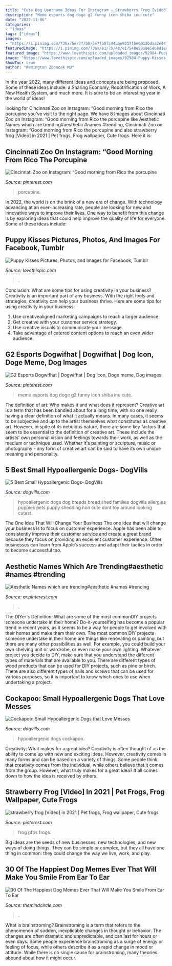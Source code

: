 ```yaml
---
title: "Cute Dog Username Ideas For Instagram ~ Strawberry Frog [video] In 2021"
description: "Meme esports dog doge g2 funny icon shiba inu cute"
date: "2022-11-06"
categories:
- "ideas"
tags: ["ideas"]
images:
- "https://i.pinimg.com/736x/5e/7f/b0/5e7fb07c44bae9217fbe6012bdaa2e44.jpg"
featuredImage: "https://i.pinimg.com/736x/e1/75/48/e17548e595ae5e6ed1edb01326bdc1e2.jpg"
featured_image: "https://www.lovethispic.com/uploaded_images/92984-Puppy-Kisses.gif?1"
image: "https://www.lovethispic.com/uploaded_images/92984-Puppy-Kisses.gif?1"
ShowToc: true
author: "Remington Zboncak MD"
---
```



In the year 2022, many different ideas and concepts are being proposed. Some of these ideas include: a Sharing Economy, Robotrification of Work, A New Health System, and much more. It is sure to be an interesting year in the world of ideas!

	

		
looking for Cincinnati Zoo on Instagram: “Good morning from Rico the porcupine you've visit to the right page. We have 8 Images about Cincinnati Zoo on Instagram: “Good morning from Rico the porcupine like Aesthetic Names which are trending#aesthetic #names #trending, Cincinnati Zoo on Instagram: “Good morning from Rico the porcupine and also strawberry frog [Video] in 2021 | Pet frogs, Frog wallpaper, Cute frogs. Here it is:
		
    
## Cincinnati Zoo On Instagram: “Good Morning From Rico The Porcupine

<img loading=lazy src="https://i.pinimg.com/736x/d4/e6/1e/d4e61e5e264688b3ae04a507de51cb5f.jpg" onerror="this.onerror=null;this.src='https://tse1.mm.bing.net/th?id=OIP.HrzGTMpAs8yrDtrIw8t9IQHaJQ&amp;pid=15.1';" alt="Cincinnati Zoo on Instagram: “Good morning from Rico the porcupine">

_Source: pinterest.com_

>porcupine. 

	

In 2022, the world is on the brink of a new era of change. With technology advancing at an ever-increasing rate, people are looking for new and innovative ways to improve their lives. One way to benefit from this change is by exploring ideas that could help improve the quality of life for everyone. Some of these ideas include:

    
## Puppy Kisses Pictures, Photos, And Images For Facebook, Tumblr

<img loading=lazy src="https://www.lovethispic.com/uploaded_images/92984-Puppy-Kisses.gif?1" onerror="this.onerror=null;this.src='https://tse3.mm.bing.net/th?id=OIP.8jkp2A_MQO-3JURAgsyS9wHaFl&amp;pid=15.1';" alt="Puppy Kisses Pictures, Photos, and Images for Facebook, Tumblr">

_Source: lovethispic.com_

>. 

	

Conclusion: What are some tips for using creativity in your business?
Creativity is an important part of any business. With the right tools and strategies, creativity can help your business thrive. Here are some tips for using creativity in your business: 
1. Use creativealigned marketing campaigns to reach a larger audience.
2. Get creative with your customer service strategy.
3. Use creative visuals to communicate your message.
4. Take advantage of catered content options to reach an even wider audience.

    
## G2 Esports Dogwifhat | Dogwifhat | Dog Icon, Doge Meme, Dog Images

<img loading=lazy src="https://i.pinimg.com/736x/e1/75/48/e17548e595ae5e6ed1edb01326bdc1e2.jpg" onerror="this.onerror=null;this.src='https://tse4.mm.bing.net/th?id=OIP.xTPjgyjjG1mhf5D5g1Gj6AHaHY&amp;pid=15.1';" alt="G2 Esports Dogwifhat | Dogwifhat | Dog icon, Doge meme, Dog images">

_Source: pinterest.com_

>meme esports dog doge g2 funny icon shiba inu cute. 

	

The definition of art: Who makes it and what does it represent?
Creative art is a term that has been bandied about for a long time, with no one really having a clear definition of what it actually means. In many cases, it seems to be subjective and up to the artist themselves what constitutes as creative art. However, in spite of its nebulous nature, there are some key factors that seem to be essential to the definition of creative art. These include the artists' own personal vision and feelings towards their work, as well as the medium or technique used. Whether it's painting or sculpture, music or photography - any form of creative art can be said to have its own unique meaning and personality.

    
## 5 Best Small Hypoallergenic Dogs- DogVills

<img loading=lazy src="https://www.dogvills.com/wp-content/uploads/2015/06/5-Best-Small-Hypoallergenic-Dogs.jpg" onerror="this.onerror=null;this.src='https://tse4.mm.bing.net/th?id=OIP.QseudUl0GtaWu1w96_r2LQHaJw&amp;pid=15.1';" alt="5 Best Small Hypoallergenic Dogs- DogVills">

_Source: dogvills.com_

>hypoallergenic dogs dog breeds breed shed families dogvills allergies puppies pets puppy shedding non cute dont toy around looking cutest. 

	

The One Idea That Will Change Your Business
The one idea that will change your business is to focus on customer experience. Apple has been able to consistently improve their customer service and create a great brand because they focus on providing an excellent customer experience. Other businesses can learn from Apple’s success and adapt their tactics in order to become successful too.

    
## Aesthetic Names Which Are Trending#aesthetic #names #trending

<img loading=lazy src="https://i.pinimg.com/736x/5e/7f/b0/5e7fb07c44bae9217fbe6012bdaa2e44.jpg" onerror="this.onerror=null;this.src='https://tse3.mm.bing.net/th?id=OIP.ZAFt4-1WmpBsn_WzyK0KOwHaLH&amp;pid=15.1';" alt="Aesthetic Names which are trending#aesthetic #names #trending">

_Source: ar.pinterest.com_

>. 

	

The DIYer's Definition: What are some of the most commonDIY projects someone undertake in their home?
Do-it-yourselfing has become a popular trend in recent years, as it seems to be a way for people to get involved with their homes and make them their own. The most common DIY projects someone undertake in their home are things like renovating or painting, but there are many other possibilities as well. For example, you could build your own shelving unit or wardrobe, or even make your own lighting.
Whatever project you decide to DIY, make sure that you understand the different types of materials that are available to you. There are different types of wood products that can be used for DIY projects, such as pine or birch. There are also different types of nails and screws that can be used for various purposes, so it is important to know which ones to use when undertaking a project.

    
## Cockapoo: Small Hypoallergenic Dogs That Love Messes

<img loading=lazy src="https://www.dogvills.com/wp-content/uploads/2015/04/Cockapoo-fb.jpg" onerror="this.onerror=null;this.src='https://tse2.mm.bing.net/th?id=OIP.amfNBAqNiRc_YO1U33IabQHaFM&amp;pid=15.1';" alt="Cockapoo: Small Hypoallergenic Dogs that Love Messes">

_Source: dogvills.com_

>hypoallergenic dogs cockapoo. 

	

Creativity: What makes for a great idea?
Creativity is often thought of as the ability to come up with new and exciting ideas. However, creativity comes in many forms and can be based on a variety of things. Some people think that creativity comes from the individual, while others believe that it comes from the group. However, what truly makes for a great idea? It all comes down to how the idea is received by others.

    
## Strawberry Frog [Video] In 2021 | Pet Frogs, Frog Wallpaper, Cute Frogs

<img loading=lazy src="https://i.pinimg.com/736x/e7/3d/ad/e73dad71f65115ad5e05d2b711f3c237.jpg" onerror="this.onerror=null;this.src='https://tse3.mm.bing.net/th?id=OIP.bAftz-2OYZ98Ri0t_eDQ4AHaNK&amp;pid=15.1';" alt="strawberry frog [Video] in 2021 | Pet frogs, Frog wallpaper, Cute frogs">

_Source: pinterest.com_

>frog pfps frogs. 

	

Big ideas are the seeds of new businesses, new technologies, and new ways of doing things. They can be simple or complex, but they all have one thing in common: they could change the way we live, work, and play.

    
## 30 Of The Happiest Dog Memes Ever That Will Make You Smile From Ear To Ear

<img loading=lazy src="https://i0.wp.com/themindcircle.com/wp-content/uploads/2017/05/cute-wholesome-dog-puppy-memes-23.jpg" onerror="this.onerror=null;this.src='https://tse2.mm.bing.net/th?id=OIP._uurz_J-KdTOXmBpLEIPrwHaHW&amp;pid=15.1';" alt="30 Of The Happiest Dog Memes Ever That Will Make You Smile From Ear To Ear">

_Source: themindcircle.com_

>. 

	

What is brainstroming?
Brainstroming is a term that refers to the phenomenon of sudden, inexplicable changes in thought or behavior. The changes are often dramatic and unpredictable, and can last for hours or even days. Some people experience brainstroming as a surge of energy or feeling of focus, while others describe it as a rapid change in mood or attitude. While there is no single cause for brainstroming, many theories abound about how it might occur.

